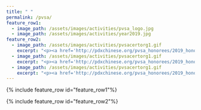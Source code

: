 ```yaml
---
title: " "
permalink: /pvsa/
feature_row1:
  - image_path: /assets/images/activities/pvsa_logo.jpg
  - image_path: /assets/images/activities/year2019.jpg
feature_row2:
  - image_path: /assets/images/activities/pvsacertorg1.gif
    excerpt: "<p><a href='http://pdxchinese.org/pvsa_honorees/2019_honoree1/'>Honoree 1</a></p>"
  - image_path: /assets/images/activities/pvsacertorg1.gif
    excerpt: "<p><a href='http://pdxchinese.org/pvsa_honorees/2019_honoree1/'>Honoree 2</a></p>"
  - image_path: /assets/images/activities/pvsacertorg1.gif
    excerpt: "<p><a href='http://pdxchinese.org/pvsa_honorees/2019_honoree1/'>Honoree 3</a></p>"
---
```


{% include feature_row id="feature_row1"%}

{% include feature_row id="feature_row2"%}
